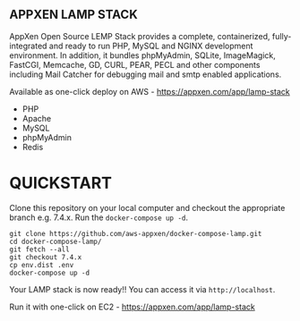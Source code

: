 ## APPXEN LAMP STACK

AppXen Open Source LEMP Stack provides a complete, containerized, fully-integrated and ready to run PHP, MySQL and NGINX development environment. In addition, it bundles phpMyAdmin, SQLite, ImageMagick, FastCGI, Memcache, GD, CURL, PEAR, PECL and other components including Mail Catcher for debugging mail and smtp enabled applications.

Available as one-click deploy on AWS - https://appxen.com/app/lamp-stack

* PHP
* Apache
* MySQL
* phpMyAdmin
* Redis

# QUICKSTART

Clone this repository on your local computer and checkout the appropriate branch e.g. 7.4.x. 
Run the `docker-compose up -d`.

```shell
git clone https://github.com/aws-appxen/docker-compose-lamp.git
cd docker-compose-lamp/
git fetch --all
git checkout 7.4.x
cp env.dist .env
docker-compose up -d
```

Your LAMP stack is now ready!! You can access it via `http://localhost`.

Run it with one-click on EC2 - https://appxen.com/app/lamp-stack
